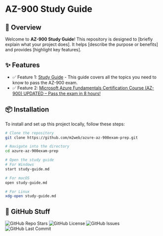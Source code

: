 # AZ-900 Study Guide

## 🚀 Overview

Welcome to **AZ-900 Study Guide**! This repository is designed to [briefly explain what your project does]. It helps [describe the purpose or benefits] and provides [highlight key features].

## ✨ Features

- ✅ Feature 1: [Study Guide](study-guide.md) - This guide covers all the topics you need to know to pass the AZ-900 exam.
- ✅ Feature 2: [Microsoft Azure Fundamentals Certification Course (AZ-900) UPDATED – Pass the exam in 8 hours!](https://www.youtube.com/watch?v=5abffC-K40c&t=72s)

## 📦 Installation

To install and set up this project locally, follow these steps:

```sh
# Clone the repository
git clone https://github.com/m2web/azure-az-900exam-prep.git

# Navigate into the directory
cd azure-az-900exam-prep

# Open the study guide
# For Windows
start study-guide.md

# For macOS
open study-guide.md

# For Linux
xdg-open study-guide.md
```

## 🐙 GitHub Stuff
![GitHub Repo Stars](https://img.shields.io/github/stars/m2web/azure-az-900exam-prep)
![GitHub License](https://img.shields.io/github/license/m2web/azure-az-900exam-prep)
![GitHub Issues](https://img.shields.io/github/issues/m2web/azure-az-900exam-prep)
![GitHub Last Commit](https://img.shields.io/github/last-commit/m2web/azure-az-900exam-prep)